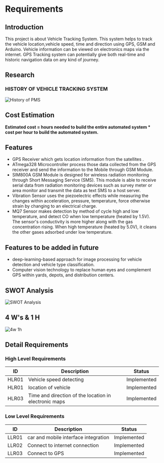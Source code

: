 # Requirements

## Introduction

This project is about Vehicle Tracking System. This system helps to track the vehicle location,vehicle speed, time and direction using GPS, GSM and Arduino. Vehicle information can be viewed on electronics maps via the internet. GPS Tracking system can potentially give both real-time and historic navigation data on any kind of journey.

## Research

### HISTORY OF VEHICLE TRACKING SYSTEM

![History of PMS](https://user-images.githubusercontent.com/59198753/142820003-0569fc32-2d4c-404e-a555-ce9a03c4ef6c.jpg)

## Cost Estimation

**Estimated cost = hours needed to build the entire automated system * cost per hour to build the automated system.**

## Features

* GPS Receiver which gets location information from the satellites .
* ATmega328 Microcontroller process those data collected from the GPS receiver and send the information to the Mobile through GSM Module.
* SIM800A GSM Module is designed for wireless radiation monitoring through Short Messaging Service (SMS). This module is able to receive serial data from radiation monitoring devices such as survey meter or area monitor and transmit the data as text SMS to a host server.
* Vibration Sensor uses the piezoelectric effects while measuring the changes within acceleration, pressure, temperature, force otherwise strain by changing to an electrical charge.
* MQ7 Sensor makes detection by method of cycle high and low temperature, and detect CO when low temperature (heated by 1.5V). The sensor's conductivity is more higher along with the gas concentration rising. When high temperature (heated by 5.0V), it cleans the other gases adsorbed under low temperature.

## Features to be added in future

* deep-learning-based approach for image processing for vehicle detection and vehicle type classification.
* Computer vision technology to replace human eyes and complement GPS within yards, depots, and distribution centers.

## SWOT Analysis
![SWOT Analysis](https://user-images.githubusercontent.com/59198753/142820086-951e7b7b-8fb1-4132-b224-a5388751bb9f.jpg)

## 4 W's & 1 H
![4w 1h](https://user-images.githubusercontent.com/59198753/142821633-8a7b353d-2478-4df5-90fd-c60b5e75610a.jpg)

## Detail Requirements

### High Level Requirements
| ID    | Description                             | Status              | 
|-------|-----------------------------------------|---------------------|
| HLR01 | Vehicle speed detecting  |Implemented        |
| HLR01 | location of vehicle |Implemented         |
| HLR03 | Time and direction of the location in electronic maps  |Implemented             |


### Low Level Requirements
| ID    | Description           | Status              | 
|-------|-----------------------|---------------------|
| LLR01 |car and mobile interface integration          |   Implemented       |
| LLR02 |Connect to internet connection|   Implemented       |
| LLR03 |Connect to GPS         |Implemented           |
